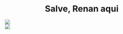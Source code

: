 <h1 align="center">Salve, Renan aqui</h1>


<a>
  <img align="center" src="https://github-readme-stats.vercel.app/api?username=renancassi&show_icons=true&theme=radical&layout=compact" />
</a>
<br/>
<a>
  <img align="center" src="https://github-readme-stats.vercel.app/api/top-langs/?username=renancassi&show_icons=true&theme=radical&layout=compact" />
</a>
<!--
**renancassi/renancassi** is a ✨ _special_ ✨ repository because its `README.md` (this file) appears on your GitHub profile.

Here are some ideas to get you started:

- 🔭 I’m currently working on ...
- 🌱 I’m currently learning ...
- 👯 I’m looking to collaborate on ...
- 🤔 I’m looking for help with ...
- 💬 Ask me about ...
- 📫 How to reach me: ...
- 😄 Pronouns: ...
- ⚡ Fun fact: ...
-->
